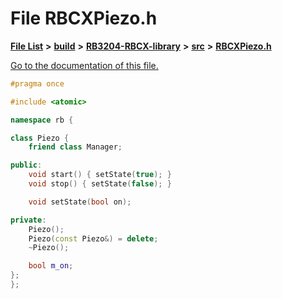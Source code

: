 
# File RBCXPiezo.h

[**File List**](files.md) **>** [**build**](dir_4fef79e7177ba769987a8da36c892c5f.md) **>** [**RB3204-RBCX-library**](dir_6e2f6bf38ad600996f360c484704d30b.md) **>** [**src**](dir_2fb57cfb6554052417264f60890e0af6.md) **>** [**RBCXPiezo.h**](RBCXPiezo_8h.md)

[Go to the documentation of this file.](RBCXPiezo_8h.md) 


````cpp
#pragma once

#include <atomic>

namespace rb {

class Piezo {
    friend class Manager;

public:
    void start() { setState(true); }
    void stop() { setState(false); }

    void setState(bool on);

private:
    Piezo();
    Piezo(const Piezo&) = delete;
    ~Piezo();

    bool m_on;
};
};
````

